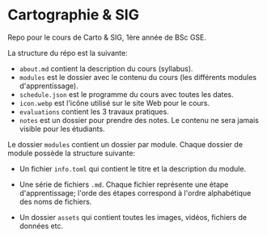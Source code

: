 # Cartographie & SIG

Repo pour le cours de Carto & SIG, 1ère année de BSc GSE.

La structure du répo est la suivante:

- `about.md` contient la description du cours (syllabus).
- `modules` est le dossier avec le contenu du cours (les différents modules d'apprentissage).
- `schedule.json` est le programme du cours avec toutes les dates.
- `icon.webp` est l'icône utilisé sur le site Web pour le cours.
- `evaluations` contient les 3 travaux pratiques.
- `notes` est un dossier pour prendre des notes. Le contenu ne sera jamais visible pour les étudiants.

Le dossier `modules` contient un dossier par module. Chaque dossier de module possède la structure suivante:

- Un fichier `info.toml` qui contient le titre et la description du module.

- Une série de fichiers `.md`. Chaque fichier représente une étape d'apprentissage; l'orde des étapes correspond à l'ordre alphabétique des noms de fichiers.

- Un dossier `assets` qui contient toutes les images, vidéos, fichiers de données etc.
